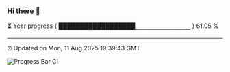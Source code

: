 ### Hi there 👋

⏳ Year progress { ██████████████████▁▁▁▁▁▁▁▁▁▁▁▁ } 61.05 %

---

⏰ Updated on Mon, 11 Aug 2025 19:39:43 GMT

![Progress Bar CI](https://github.com/IshwaranRudhara/GIT-ACTION/workflows/Progress%20Bar%20CI/badge.svg)
